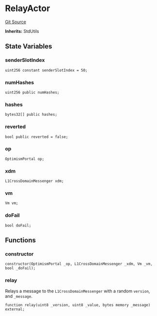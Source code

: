 # RelayActor
[Git Source](https://github.com/ethereum-optimism/optimism/blob/f7b73857601914eeea6fc4c1ba46ae99ca744d97/contracts/test/invariants/CrossDomainMessenger.t.sol)

**Inherits:**
StdUtils


## State Variables
### senderSlotIndex

```solidity
uint256 constant senderSlotIndex = 50;
```


### numHashes

```solidity
uint256 public numHashes;
```


### hashes

```solidity
bytes32[] public hashes;
```


### reverted

```solidity
bool public reverted = false;
```


### op

```solidity
OptimismPortal op;
```


### xdm

```solidity
L1CrossDomainMessenger xdm;
```


### vm

```solidity
Vm vm;
```


### doFail

```solidity
bool doFail;
```


## Functions
### constructor


```solidity
constructor(OptimismPortal _op, L1CrossDomainMessenger _xdm, Vm _vm, bool _doFail);
```

### relay

Relays a message to the `L1CrossDomainMessenger` with a random `version`, and `_message`.


```solidity
function relay(uint8 _version, uint8 _value, bytes memory _message) external;
```

